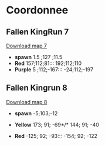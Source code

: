 # Coordonnee

## Fallen KingRun 7
[Download map 7](https://www.mediafire.com/file/61tkzj2hwawpddy/Fallen_KingRun_7.zip/file)

+ **spawn**
1.5 ;127 ;11.5
+ **Red**
157;112;81:::
192;112;110
+ **Purple**
5 ;112;-167:::
-24;112;-197

## Fallen Kingrun 8

[Download map 8](http://www.mediafire.com/file/8astff2...)

+ **spawn**
-5;103;-12

+ **Yellow**
173; 91; -69*/*
144; 91; -40

+ **Red**
-125; 92; -93:::
-154; 92; -122
